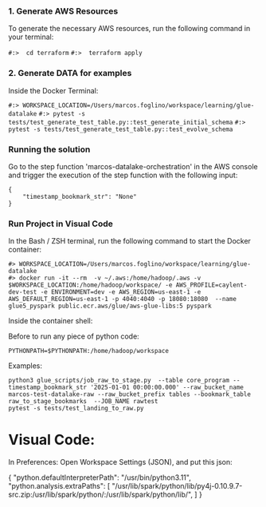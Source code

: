 

### 1. Generate AWS Resources
To generate the necessary AWS resources, run the following command in your terminal:

```#:>  cd terraform```
```#:>  terraform apply```


### 2. Generate DATA for examples

Inside the Docker Terminal:

```#:> WORKSPACE_LOCATION=/Users/marcos.foglino/workspace/learning/glue-datalake``` 
```#:> pytest -s tests/test_generate_test_table.py::test_generate_initial_schema```
```#:> pytest -s tests/test_generate_test_table.py::test_evolve_schema```


### Running the solution

Go to the step function 'marcos-datalake-orchestration' in the AWS console and trigger the execution of the step function with the following input:

```
{
    "timestamp_bookmark_str": "None"
}
```



### Run Project in Visual Code


In the Bash / ZSH terminal, run the following command to start the Docker container:

```
#> WORKSPACE_LOCATION=/Users/marcos.foglino/workspace/learning/glue-datalake
#> docker run -it --rm  -v ~/.aws:/home/hadoop/.aws -v $WORKSPACE_LOCATION:/home/hadoop/workspace/ -e AWS_PROFILE=caylent-dev-test -e ENVIRONMENT=dev -e AWS_REGION=us-east-1 -e AWS_DEFAULT_REGION=us-east-1 -p 4040:4040 -p 18080:18080  --name glue5_pyspark public.ecr.aws/glue/aws-glue-libs:5 pyspark
```

Inside the container shell:

Before to run any piece of python code:
```
PYTHONPATH=$PYTHONPATH:/home/hadoop/workspace
```

Examples:
```
python3 glue_scripts/job_raw_to_stage.py  --table core_program --timestamp_bookmark_str '2025-01-01 00:00:00.000' --raw_bucket_name marcos-test-datalake-raw --raw_bucket_prefix tables --bookmark_table raw_to_stage_bookmarks  --JOB_NAME rawtest 
pytest -s tests/test_landing_to_raw.py
 ```


Visual Code:
============

In Preferences: Open Workspace Settings (JSON), and put this json:

{
    "python.defaultInterpreterPath": "/usr/bin/python3.11",
    "python.analysis.extraPaths": [
        "/usr/lib/spark/python/lib/py4j-0.10.9.7-src.zip:/usr/lib/spark/python/:/usr/lib/spark/python/lib/",
    ]
}


